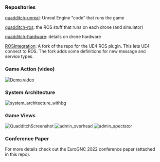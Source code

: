 ### Repositories
[quadditch-unreal](https://github.com/Quadditch/quadditch-unreal): Unreal Engine "code" that runs the game

[quadditch-ros](https://github.com/Quadditch/quadditch-ros): the ROS stuff that runs on each drone (and simulator)

[quadditch-hardware](https://github.com/Quadditch/quadditch-hardware): details on drone hardware

[ROSIntegration](https://github.com/Quadditch/rosintegration): A fork of the repo for the UE4 ROS plugin. This lets UE4 connect to ROS. The fork adds some definitions for new message and service types.

### Game Action (video)
[![Demo video](https://img.youtube.com/vi/CIl3YrZ3UGY/maxresdefault.jpg)](https://youtu.be/CIl3YrZ3UGY)

### System Architecture
![system_architecture_withbg](https://user-images.githubusercontent.com/46829130/235984401-e9333ca2-d043-4639-b111-dfe76183bbb6.jpg)

### Game Views
![QuadditchScreenshot](https://user-images.githubusercontent.com/46829130/235982185-f3da49a2-e00b-4c88-b2b8-f21ca33ce151.png)
![admin_overhead](https://user-images.githubusercontent.com/46829130/235982191-5418353d-a42a-4b30-a164-5e59241fbba2.png)
![admin_spectator](https://user-images.githubusercontent.com/46829130/235982195-bcb98424-8a1b-4ce6-bc77-efc0ed4072d2.png)

### Conference Paper
For more details check out the EuroGNC 2022 conference paper (attached in this repo).
